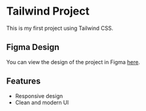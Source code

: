 # Tailwind Project

This is my first project using Tailwind CSS.

## Figma Design
You can view the design of the project in Figma [here](https://www.figma.com/design/6UCLr4LzQQARpaBq6buix2/Untitled?node-id=0-1&t=ErMlidC0jehFpnoF-1).

## Features
- Responsive design
- Clean and modern UI
